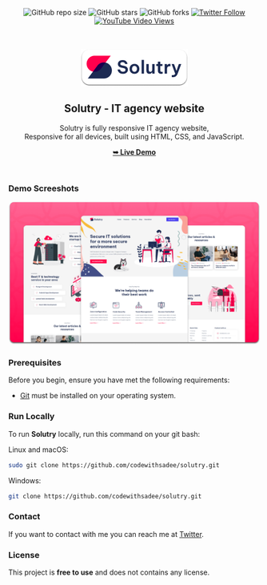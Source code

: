 <div align="center">
  
  ![GitHub repo size](https://img.shields.io/github/repo-size/codewithsadee/solutry)
  ![GitHub stars](https://img.shields.io/github/stars/codewithsadee/solutry?style=social)
  ![GitHub forks](https://img.shields.io/github/forks/codewithsadee/solutry?style=social)
  [![Twitter Follow](https://img.shields.io/twitter/follow/codewithsadee?style=social)](https://twitter.com/intent/follow?screen_name=codewithsadee)
  [![YouTube Video Views](https://img.shields.io/youtube/views/e-XVD_8zA20?style=social)](https://youtu.be/e-XVD_8zA20)

  <br />
  <br />
  
  <img src="./readme-images/project-logo.png" />

  <h2 align="center">Solutry - IT agency website</h2>

  Solutry is fully responsive IT agency website, <br />Responsive for all devices, built using HTML, CSS, and JavaScript.

  <a href="https://codewithsadee.github.io/solutry/"><strong>➥ Live Demo</strong></a>

</div>

<br />

### Demo Screeshots

![Solutry Desktop Demo](./readme-images/desktop.png "Desktop Demo")

### Prerequisites

Before you begin, ensure you have met the following requirements:

* [Git](https://git-scm.com/downloads "Download Git") must be installed on your operating system.

### Run Locally

To run **Solutry** locally, run this command on your git bash:

Linux and macOS:

```bash
sudo git clone https://github.com/codewithsadee/solutry.git
```

Windows:

```bash
git clone https://github.com/codewithsadee/solutry.git
```

### Contact

If you want to contact with me you can reach me at [Twitter](https://www.twitter.com/codewithsadee).

### License

This project is **free to use** and does not contains any license.

